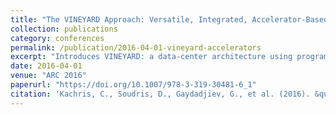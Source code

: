 ```yaml
---
title: "The VINEYARD Approach: Versatile, Integrated, Accelerator-Based, Heterogeneous Data Centres"
collection: publications
category: conferences
permalink: /publication/2016-04-01-vineyard-accelerators
excerpt: "Introduces VINEYARD: a data-center architecture using programmable accelerators and a high-level programming model for big data and cloud applications."
date: 2016-04-01
venue: "ARC 2016"
paperurl: "https://doi.org/10.1007/978-3-319-30481-6_1"
citation: 'Kachris, C., Soudris, D., Gaydadjiev, G., et al. (2016). &quot;The VINEYARD Approach.&quot; In <i>Applied Reconfigurable Computing</i>, 3–13. https://doi.org/10.1007/978-3-319-30481-6_1'
---
```

